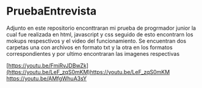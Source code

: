 # PruebaEntrevista
Adjunto en este repositorio enconttraran mi prueba de progrmador junior la cual fue realizada en html, javascript y css seguido de esto encontrarn los mokups respesctivos y el video del funcionamiento.
Se encuentran dos carpetas una con archivos en formato txt y la otra en los formatos correspondientes y por ultimo encontraran las imagenes respectivas 

[https://youtu.be/FmiRvJDBwZk](https://youtu.be/LeF_zqS0mKM)https://youtu.be/LeF_zqS0mKM
https://youtu.be/AMfgWhuA3sY
